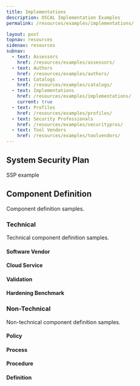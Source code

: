 ```yaml
---
title: Implementations
description: OSCAL Implementation Examples
permalink: /resources/examples/implementations/

layout: post
topnav: resources
sidenav: resources
subnav:
  - text: Assessors
    href: /resources/examples/assessors/
  - text: Authors
    href: /resources/examples/authors/
  - text: Catalogs
    href: /resources/examples/catalogs/
  - text: Implementations
    href: /resources/examples/implementations/
    current: true
  - text: Profiles
    href: /resources/examples/profiles/
  - text: Security Professionals
    href: /resources/examples/securitypros/
  - text: Tool Vendors
    href: /resources/examples/toolvendors/
---
```


## System Security Plan

SSP example

## Component Definition

Component definition samples.

### Technical

Technical component definition samples.

#### Software Vendor

#### Cloud Service

#### Validation

#### Hardening Benchmark

### Non-Technical

Non-technical component definition samples.

#### Policy

#### Process

#### Procedure

#### Definition